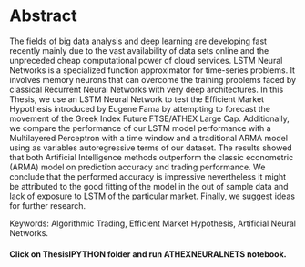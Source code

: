 #                            Abstract
The fields of big data analysis and deep learning are developing fast
recently mainly due to the vast availability of data sets online and the
unpreceded cheap computational power of cloud services. LSTM
Neural Networks is a specialized function approximator for time-series
problems. It involves memory neurons that can overcome the training
problems faced by classical Recurrent Neural Networks with very deep
architectures. In this Thesis, we use an LSTM Neural Network to test the
Efficient Market Hypothesis introduced by Eugene Fama by attempting
to forecast the movement of the Greek Index Future FTSE/ATHEX Large
Cap. Additionally, we compare the performance of our LSTM model
performance with a Multilayered Perceptron with a time window and a
traditional ARMA model using as variables autoregressive terms of our
dataset. The results showed that both Artificial Intelligence methods
outperform the classic econometric (ARMA) model on prediction accuracy and trading
performance. We conclude that the performed accuracy is impressive
nevertheless it might be attributed to the good fitting of the model in the
out of sample data and lack of exposure to LSTM of the particular
market. Finally, we suggest ideas for further research.

Keywords: Algorithmic Trading, Efficient Market Hypothesis, Artificial
Neural Networks.



#### Click on ThesisIPYTHON folder and run ATHEXNEURALNETS notebook.
